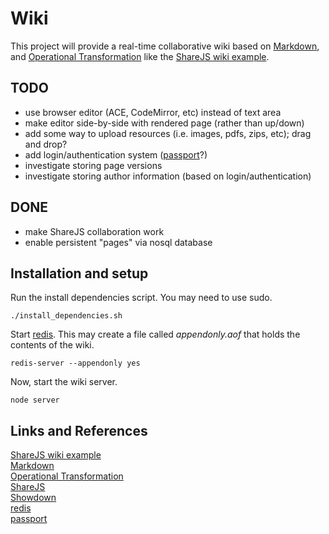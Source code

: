 # Wiki

This project will provide a real-time collaborative wiki based on [Markdown][],
and [Operational Transformation][] like the [ShareJS wiki example][].

## TODO

- use browser editor (ACE, CodeMirror, etc) instead of text area
- make editor side-by-side with rendered page (rather than up/down)
- add some way to upload resources (i.e. images, pdfs, zips, etc); drag and drop?
- add login/authentication system ([passport][]?)
- investigate storing page versions
- investigate storing author information (based on login/authentication)

## DONE

- make ShareJS collaboration work
- enable persistent "pages" via nosql database

## Installation and setup

Run the install dependencies script. You may need to use sudo.

    ./install_dependencies.sh

Start [redis][]. This may create a file called _appendonly.aof_ that holds the
contents of the wiki.

    redis-server --appendonly yes

Now, start the wiki server.

    node server

## Links and References

[ShareJS wiki example][]  
[Markdown][]  
[Operational Transformation][]  
[ShareJS][]  
[Showdown][]  
[redis][]  
[passport][]  

[ShareJS wiki example]: http://sharejs.org/wiki/Main
[Markdown]: http://daringfireball.net/projects/markdown/syntax
[Operational Transformation]: http://en.wikipedia.org/wiki/Operational_transformation
[ShareJS]: http://sharejs.org
[Showdown]: https://github.com/coreyti/showdown
[redis]: http://redis.io
[passport]: http://passportjs.org
